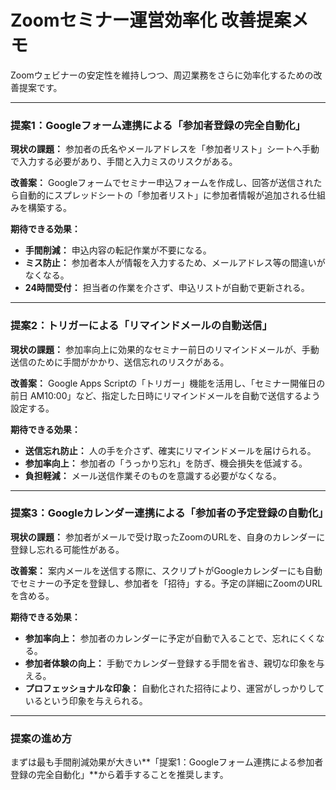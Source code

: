 # Zoomセミナー運営効率化 改善提案メモ

Zoomウェビナーの安定性を維持しつつ、周辺業務をさらに効率化するための改善提案です。

---

### 提案1：Googleフォーム連携による「参加者登録の完全自動化」

**現状の課題：**
参加者の氏名やメールアドレスを「参加者リスト」シートへ手動で入力する必要があり、手間と入力ミスのリスクがある。

**改善案：**
Googleフォームでセミナー申込フォームを作成し、回答が送信されたら自動的にスプレッドシートの「参加者リスト」に参加者情報が追加される仕組みを構築する。

**期待できる効果：**
- **手間削減：** 申込内容の転記作業が不要になる。
- **ミス防止：** 参加者本人が情報を入力するため、メールアドレス等の間違いがなくなる。
- **24時間受付：** 担当者の作業を介さず、申込リストが自動で更新される。

---

### 提案2：トリガーによる「リマインドメールの自動送信」

**現状の課題：**
参加率向上に効果的なセミナー前日のリマインドメールが、手動送信のために手間がかかり、送信忘れのリスクがある。

**改善案：**
Google Apps Scriptの「トリガー」機能を活用し、「セミナー開催日の前日 AM10:00」など、指定した日時にリマインドメールを自動で送信するよう設定する。

**期待できる効果：**
- **送信忘れ防止：** 人の手を介さず、確実にリマインドメールを届けられる。
- **参加率向上：** 参加者の「うっかり忘れ」を防ぎ、機会損失を低減する。
- **負担軽減：** メール送信作業そのものを意識する必要がなくなる。

---

### 提案3：Googleカレンダー連携による「参加者の予定登録の自動化」

**現状の課題：**
参加者がメールで受け取ったZoomのURLを、自身のカレンダーに登録し忘れる可能性がある。

**改善案：**
案内メールを送信する際に、スクリプトがGoogleカレンダーにも自動でセミナーの予定を登録し、参加者を「招待」する。予定の詳細にZoomのURLを含める。

**期待できる効果：**
- **参加率向上：** 参加者のカレンダーに予定が自動で入ることで、忘れにくくなる。
- **参加者体験の向上：** 手動でカレンダー登録する手間を省き、親切な印象を与える。
- **プロフェッショナルな印象：** 自動化された招待により、運営がしっかりしているという印象を与えられる。

---

### 提案の進め方

まずは最も手間削減効果が大きい**「提案1：Googleフォーム連携による参加者登録の完全自動化」**から着手することを推奨します。 